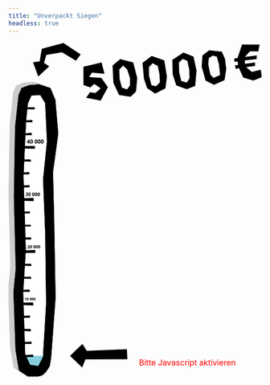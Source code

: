 ```yaml
---
title: "Unverpackt Siegen"
headless: true
---
```

<svg id="barometer-svg" version="1.1" viewBox="0 0 223 295" xmlns="http://www.w3.org/2000/svg">
 <g transform="translate(-170 -10)">
  <g id="level-arrow" transform="translate(-50,64)">
    <path id="arrow-rotate" d="m 285.19223,211.95514 -10.94358,10.45783 10.69408,10.31167 2.91084,-7.2133 36.94054,-0.0642 -0.44219,-8.91345 -35.36442,1.49197 z"/>
    <text id="funding-status" fill="#f00" x="335" y="231" font-size="0.5em"> Bitte Javascript aktivieren </text>
  </g>
  <g transform="translate(104.79 21.608)">
   <path d="m69.391 32.881-3.11 28.161-1.0363 61.286 1.6252 63.293-1.9609 20.508 1.7574 51.109 3.0179 18.074 8.2845 5.7204 6.917.0972 5.2672-1.3654 3.4497-3.0628 3.2093-5.0122 1.233-7.3412 3.9134-52.67-1.2445-70.856-.99916-40.077 4.6217-33.921-2.5418-29.724-4.3717-10.503-10.155-3.2399-8.7455.79166-6.5685 2.581z" fill="#ccc"/>
   <path d="m74.148 35.178-3.11 28.161-1.0363 61.286 1.6252 63.293-1.9608 20.508 1.7574 51.109 3.0179 18.074 8.2845 5.7204 6.917.0972 5.2672-1.3654 3.4497-3.0628 3.2093-5.0122 1.233-7.3412 3.9134-52.67-1.2445-70.856-.99919-40.077 4.6218-33.921-2.5418-29.724-4.3716-10.503-10.155-3.2399-8.7455.79167-6.5685 2.581z"/>
   <path d="m82.34 42.634-1.5641 14.853-2.3071 49.315 2.0587 64.964-2.3707 37.555 1.7901 53.814 4.3709 9.5748 7.1507 1.1003 4.15-8.1371 2.8105-46.932-.79087-60.942-1.9037-48.348 3.4454-33.402-1.6007-33.827-4.28-7.0316-7.8302.37502z" fill="#fff"/>
   <rect id="crowdfund-level" x="75.824" y="264.773" width="23.402" height="10.3" fill="#87cdde"/>
   <path d="m79.525 264.15v1.6279l7.6623.0149-.23878-2.0424z" fill="#000"/>
   <path d="m77.939 252.66v1.6279l7.6683.0171-.13764-1.9622z" fill="#000"/>
   <path d="m77.41 241.18v1.6279l7.5632.42179-.24217-2.0497z" fill="#000"/>
   <path d="m76.882 229.69v1.628h7.321c.02897-.63521.14388-2.1501-.0829-1.9684z" fill="#000"/>
   <path d="m76.355 217.98v2.0794l10.879.43708-.23175-2.6514z" fill="#000"/>
   <path d="m76.355 218.2v1.6279h7.3191v-1.6279z" fill="#000"/>
   <path d="m76.355 206.72v1.628l7.7231.11723-.21167-2.0591z" fill="#000"/>
   <path d="m77.41 195.23v1.628l7.8028.15976-.17622-1.854z" fill="#000"/>
   <path d="m77.939 183.74v1.628l7.5011.37956-.18013-2.0075z" fill="#000"/>
   <path d="m77.939 172.04v2.0773h10.986l-.12226-2.5405z" fill="#000"/>
   <path d="m77.939 172.26v1.6279h7.321v-1.6279z" fill="#000"/>
   <path d="m77.939 160.77v1.6279h7.321l-.08919-1.9931z" fill="#000"/>
   <path d="m77.41 149.29v1.628l7.7626-.0405-.4416-1.5874z" fill="#000"/>
   <path d="m76.882 137.8v1.628h7.321l-.17935-1.7764z" fill="#000"/>
   <path d="m76.355 126.09v2.0773l11.114.35606-.11313-2.8481z" fill="#000"/>
   <path d="m76.355 126.32v1.6279h7.3191v-1.6279z" fill="#000"/>
   <path d="m76.355 114.83v1.6279l7.4833-.0417-.02321-1.9143z" fill="#000"/>
   <path d="m76.355 103.34v1.6279h7.3191l-.12617-1.9565z" fill="#000"/>
   <path d="m77.41 91.857v1.6279l7.6122.31556-.29118-1.9435z" fill="#000"/>
   <path d="m77.41 80.146v2.0794l11.123.14702-.0099-2.4318z" fill="#000"/>
   <path d="m77.41 80.37v1.6279h7.321v-1.6279z" fill="#000"/>
   <path d="m78.467 68.886v1.6279h7.321l-.08209-2.1486z" fill="#000"/>
   <path d="m78.996 57.399v1.6279h7.321l.04744-1.9282z" fill="#000"/>
   <path d="m81.111 45.912v1.6279l7.1642.20112.15678-1.8291z" fill="#000"/>
   <path d="m92.025 25.654-8.7452.79191-6.5687 2.581-2.5631 6.1513-3.1097 28.161-1.0364 61.286 1.6253 63.293-1.9613 20.508 1.7574 51.109 3.0183 18.074 8.2843 5.7206 6.9171.0971 5.2671-1.3657 3.4498-3.0627 3.2093-5.0123 1.233-7.3408 3.9133-52.67-1.2444-70.857-.99923-40.077 4.6214-33.921-2.5414-29.724-4.3716-10.503zm1.2738 9.5371 4.2802 7.0313 1.601 33.827-3.4457 33.402 1.904 48.348.79071 60.942-2.8103 46.932-4.1502 8.1372-7.1509-1.1004-4.3706-9.5747-1.7904-53.813 2.3711-37.555-2.0588-64.964 2.3071-49.315 1.5639-14.853 3.1288-7.0683z" fill="#000"/>
  </g>
  <g transform="matrix(1.7348 -.23823 .23823 1.7348 -253.45 -109.3)">
   <path d="m275.34 116.99-9.3396.89342-1.2333 9.088 3.2311 1.6915 2.2181-1.479 2.8693 2.6197-2.9194 1.9678-2.6678-.75553-2.2772 2.4826 7.0502 2.4381 4.5039-6.2121-2.6104-5.0693-5.9934-1.2415 1.5995-2.0224 6.2477 1.3842z" stroke-width=".27453"/>
   <path d="m284.86 116.57-4.2677 2.6528-.78431 8.7114 1.9974 6.4475 5.6159 1.646 3.0909-2.1746 1.524-6.751-.93591-7.9706zm.97851 3.4656 1.7537 2.1405.81302 4.4245-.47651 3.7327-1.789 1.8084-2.384-1.2782-.5588-4.2238.4572-4.9022z" stroke-width=".26458"/>
   <path d="m300.72 117.17-5.0132 2.7726-.37401 7.989.94636 4.993 3.651 3.2287 5.4634-1.8901 1.524-5.6566-.19048-8.3961zm-.0196 3.6971 2.3937 1.6777.26752 4.1502-.29799 4.1678-2.1844 1.651-2.242-.81496-.5588-5.0546.56839-4.1369z" stroke-width=".26458"/>
   <path d="m316.81 117.62-6.0196 2.8937-.83467 7.2225 1.0203 5.7421 4.9276 2.667 4.4665-1.0378 1.7311-7.6543-.54985-7.106zm-.80907 3.1799 2.1672 1.2422.37719 4.6544-.4572 4.1011-1.5807 2.0271-2.6865-1.1244c-.18627-1.6849-.48848-4.5624-.48848-4.5624l.56849-4.8418z" stroke-width=".26458"/>
   <path d="m329.79 118.28-3.7063 2.1102-1.1462 5.4558.98172 7.2235 3.8943 2.7126 5.5768-1.5454 1.6531-5.5289.0469-5.055-1.0833-3.8181zm1.4431 2.8818 1.9291.80651.53087 3.7271-.16331 5.6383-3.4727 1.0238-1.3348-1.8415-.3406-5.1871.6694-3.1612z" stroke-width=".26458"/>
   <path d="m341.61 127.52.15593 1.8924 1.6646-.20058 1.4677 4.9645 4.8463 2.2152 4.4302-1.1091v-3.7846l-4.5787.46314-2.5333-2.7491 4.5598.0128.16479-1.7649-5.004.0249-.0508-.6858.0762-1.0414 6.0374.15256.32341-1.8338-6.0306-.0459 2.9061-2.4716 4.1297.61745 1.143-3.2766-8.7712-1.2497-3.116 6.3805-1.7252.0897-.10364 1.6375h1.6002l-.0254.8382.0508.889z" stroke-width=".26458"/>
  </g>
  <path d="m233.64 20.957-15.187-10.115-19.049 5.1529-1.9176 11.059-5.8321.83679 4.6276 12.492 9.6454-8.8784-4.5616-3.1375 2.0246-7.0188 13.763-2.2605 12.344 7.4035z"/>
  <path transform="scale(.26458)" d="m706.57 889.1-1.3594.30664-.91406.875-.51953 1.3984-.16016 1.8711.17774 1.8652.54883 1.3945.92187.87305 1.3047.30078 1.3574-.30078.91992-.87305.51953-1.3945.16602-1.8652-.18359-1.877-.55469-1.3984-.92578-.875zm9.7988 0-1.3574.30664-.91406.875-.51953 1.3984-.16015 1.8711.17773 1.8652.54883 1.3945.91992.87305 1.3047.30078 1.3594-.30078.91992-.87305.51954-1.3945.16601-1.8652-.18359-1.877-.55469-1.3984-.92773-.875zm6.6602 0-1.3574.30664-.91601.875-.51954 1.3984-.1582 1.8711.17578 1.8652.54883 1.3945.92188.87305 1.3047.30078 1.3574-.30078.92188-.87305.51953-1.3945.16406-1.8652-.18164-1.877-.55468-1.3984-.92774-.875zm6.6602 0-1.3594.30664-.91406.875-.51953 1.3984-.16016 1.8711.17774 1.8652.54883 1.3945.92187.87305 1.3047.30078 1.3574-.30078.91992-.87305.51953-1.3945.16602-1.8652-.18359-1.877-.55469-1.3984-.92578-.875zm-29.777.13672-2.7812 2.2129.88671 1.0977.99024-.79688.18359-.1582.1836-.17187.1582-.16016.10156-.10547-.0195.43164-.0195.47266-.01.44726v5.3613h1.8242l.002-8.6309zm6.6582 1.3398.8789.75.27149 2.2246-.27149 2.2266-.8789.73828-.88086-.74414-.25391-2.2207.0586-1.293.19531-.93165.34961-.5625zm9.7988 0 .88086.75.27148 2.2246-.27148 2.2266-.88086.73828-.87891-.74414-.25391-2.2207.0586-1.293.19531-.93165.34766-.5625zm6.6602 0 .87891.75.27344 2.2246-.27344 2.2266-.87891.73828-.8789-.74414-.25391-2.2207.0586-1.293.19532-.93165.34765-.5625zm6.6602 0 .87891.75.27148 2.2246-.27148 2.2266-.87891.73828-.88086-.74414-.25391-2.2207.0606-1.293.19336-.93165.34961-.5625z" stroke-width=".35112"/>
  <path transform="scale(.26458)" d="m717.4 714.18-1.6094.36328-1.084 1.0352-.61524 1.6562-.1875 2.2168.20899 2.2109.65039 1.6484 1.0898 1.0352 1.5469.35742 1.6074-.35742 1.0918-1.0352.61523-1.6484.19531-2.2109-.21679-2.2226-.65821-1.6582-1.0976-1.0352zm11.607 0-1.6094.36328-1.084 1.0352-.61524 1.6562-.1875 2.2168.20899 2.2109.65039 1.6484 1.0918 1.0352 1.5449.35742 1.6074-.35742 1.0918-1.0352.61523-1.6484.19531-2.2109-.21679-2.2226-.65625-1.6582-1.0977-1.0352zm7.8867 0-1.6074.36328-1.084 1.0352-.61523 1.6562-.18946 2.2168.21094 2.2109.65039 1.6484 1.0898 1.0352 1.5449.35742 1.6094-.35742 1.0898-1.0352.61523-1.6484.19727-2.2109-.2168-2.2226-.6582-1.6582-1.0977-1.0352zm7.8887 0-1.6094.36328-1.082 1.0352-.61718 1.6562-.1875 2.2168.20898 2.2109.65039 1.6484 1.0918 1.0352 1.5449.35742 1.6074-.35742 1.0918-1.0352.61523-1.6484.19532-2.2109-.2168-2.2226-.65625-1.6582-1.0977-1.0352zm-35.23.0137-1.1113.125-.9082.32227-.75586.46875-.65625.54492 1.1738 1.3926 1.0703-.77735 1.0625-.27343.83203.28711.31445.80468-.14648.875-.41211.79688-.63672.80273-.82422.90235-2.4062 2.5957v1.502h6.8594v-1.8164h-4.168v-.0996l1.2305-1.2363 1.0215-1.0566.84571-1.0488.57421-1.0762.20899-1.1543-.22266-1.1953-.6289-.90234-1-.58008zm7.8477 1.7344 1.041.88672.32227 2.6367-.32227 2.6367-1.041.87305-1.043-.88086-.30078-2.6289.0703-1.5312.23047-1.1055.41406-.66407zm11.607 0 1.041.88672.32227 2.6367-.32227 2.6367-1.041.87305-1.041-.88086-.30078-2.6289.0703-1.5312.23047-1.1055.41211-.66407zm7.8887 0 1.041.88672.32226 2.6367-.32226 2.6367-1.041.87305-1.043-.88086-.30078-2.6289.0703-1.5312.23047-1.1055.41211-.66407zm7.8867 0 1.041.88672.32227 2.6367-.32227 2.6367-1.041.87305-1.043-.88086-.29883-2.6289.0684-1.5312.23047-1.1055.41406-.66407z" stroke-width=".38389"/>
  <path transform="scale(.26458)" d="m712.56 538.89-1.7969.40626-1.2109 1.1562-.6875 1.8516-.21093 2.4766.23437 2.4688.72656 1.8438 1.2188 1.1562 1.7266.39844 1.7969-.39844 1.2188-1.1562.6875-1.8438.21875-2.4688-.24219-2.4844-.73437-1.8516-1.2266-1.1562zm12.969 0-1.7969.40626-1.2109 1.1562-.6875 1.8516-.21093 2.4766.23437 2.4688.72656 1.8438 1.2188 1.1562 1.7266.39844 1.7969-.39844 1.2188-1.1562.6875-1.8438.21875-2.4688-.24219-2.4844-.73437-1.8516-1.2266-1.1562zm8.8125 0-1.7969.40626-1.2109 1.1562-.6875 1.8516-.21093 2.4766.23437 2.4688.72656 1.8438 1.2188 1.1562 1.7266.39844 1.7969-.39844 1.2188-1.1562.6875-1.8438.21875-2.4688-.24219-2.4844-.73437-1.8516-1.2266-1.1562zm8.8125 0-1.7969.40626-1.2109 1.1562-.6875 1.8516-.21093 2.4766.23437 2.4688.72656 1.8438 1.2188 1.1562 1.7266.39844 1.7969-.39844 1.2188-1.1562.6875-1.8438.21875-2.4688-.24219-2.4844-.73437-1.8516-1.2266-1.1562zm-39.695.0156-1.1172.0859-.97657.24219-.84375.35156-.71093.44531 1.2188 1.6094.41406-.26562.50781-.25.60156-.1875.70313-.0781 1.1953.34374.38281.95313-.11718.63281-.40625.52344-.75782.35156-1.1953.125h-.79687v1.6953h.8125l1.2891.10937.84375.3125.46875.48437.14844.63282-.11719.69531-.375.53906-.71094.35157-1.1172.125-.71875-.0469-.76562-.14062-.78125-.24219-.74219-.32813v2.0547l1.5156.46094 1.7344.15625 1.9922-.25782 1.4062-.73437.82812-1.1016.27344-1.3906-.71094-1.7969-2.0938-.84375v-.0469l.96875-.35937.78125-.59375.52344-.82813.19531-1.0703-.27343-1.1484-.75782-.85156-1.1875-.53125zm9.1016 1.9375 1.1641.99219.35937 2.9453-.35937 2.9453-1.1641.97656-1.1641-.98437-.33593-2.9375.0781-1.7109.25781-1.2344.46094-.74219zm12.969 0 1.1641.99219.35937 2.9453-.35937 2.9453-1.1641.97656-1.1641-.98437-.33593-2.9375.0781-1.7109.25781-1.2344.46094-.74219zm8.8125 0 1.1641.99219.35937 2.9453-.35937 2.9453-1.1641.97656-1.1641-.98437-.33593-2.9375.0781-1.7109.25781-1.2344.46094-.74219zm8.8125 0 1.1641.99219.35937 2.9453-.35937 2.9453-1.1641.97656-1.1641-.98437-.33593-2.9375.0781-1.7109.25781-1.2344.46094-.74219z" stroke-width=".46464"/>
  <path transform="scale(.26458)" d="m719.4 362.36-2.0957.47461-1.4141 1.3496-.80078 2.1602-.2461 2.8887.27344 2.8809.84766 2.1504 1.4219 1.3496 2.0137.46484 2.0957-.46484 1.4219-1.3496.80274-2.1504.25586-2.8809-.28321-2.8984-.85742-2.1602-1.4297-1.3496zm15.131 0-2.0976.47461-1.4121 1.3496-.80274 2.1602-.24609 2.8887.27344 2.8809.84765 2.1504 1.4219 1.3496 2.0156.46484 2.0957-.46484 1.4219-1.3496.80274-2.1504.2539-2.8809-.28125-2.8984-.85742-2.1602-1.4316-1.3496zm10.281 0-2.0976.47461-1.4121 1.3496-.80274 2.1602-.24609 2.8887.27344 2.8809.84765 2.1504 1.4219 1.3496 2.0156.46484 2.0957-.46484 1.4219-1.3496.80274-2.1504.2539-2.8809-.28125-2.8984-.85742-2.1602-1.4316-1.3496zm10.281 0-2.0976.47461-1.4121 1.3496-.80274 2.1602-.24609 2.8887.27344 2.8809.84765 2.1504 1.4219 1.3496 2.0156.46484 2.0957-.46484 1.4219-1.3496.80274-2.1504.2539-2.8809-.28125-2.8984-.85742-2.1602-1.4316-1.3496zm-45.41.21094-5.6602 8.6035v1.959h5.5059v2.7617h2.7441v-2.7617h1.6035v-2.1875h-1.6035v-8.375zm9.7168 2.0684 1.3574 1.1582.41992 3.4356-.41992 3.4356-1.3574 1.1406-1.3574-1.1484-.39258-3.4277.0918-1.9961.30078-1.4394.53711-.86719zm15.131 0 1.3574 1.1582.41992 3.4356-.41992 3.4356-1.3574 1.1406-1.3594-1.1484-.39063-3.4277.0899-1.9961.30078-1.4394.53906-.86719zm10.281 0 1.3574 1.1582.41992 3.4356-.41992 3.4356-1.3574 1.1406-1.3594-1.1484-.39063-3.4277.0899-1.9961.30078-1.4394.53906-.86719zm10.281 0 1.3574 1.1582.41992 3.4356-.41992 3.4356-1.3574 1.1406-1.3594-1.1484-.39063-3.4277.0899-1.9961.30078-1.4394.53906-.86719zm-45.529 1.2676h.082l-.0273.30078-.0254.47265-.0273.57422-.0176.58399-.0195.50976v2.5977h-3.0273l2.2246-3.3711.46484-.85742z" stroke-width=".46464"/>
 </g>
</svg>
